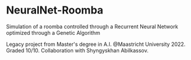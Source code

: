 # NeuralNet-Roomba
Simulation of a roomba controlled through a Recurrent Neural Network optimized through a Genetic Algorithm




Legacy project from Master's degree in A.I. @Maastricht University 2022. Graded 10/10. Collaboration with Shyngyskhan Abilkassov.

